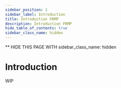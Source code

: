 ```yaml
---
sidebar_position: 1
sidebar_label: Introduction
title: Introduction FRMP
description: Introduction FRMP
hide_table_of_contents: true
sidebar_class_name: hidden
---
```

** HIDE THIS PAGE WITH sidebar_class_name: hidden

# Introduction

WIP